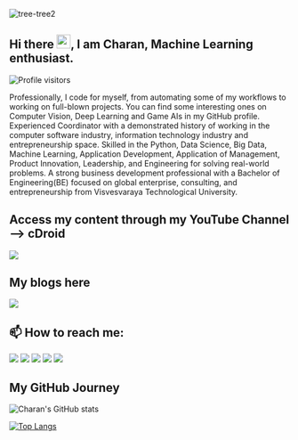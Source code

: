 ![tree-tree2](https://github.com/charanhu/charanhu/blob/master/social/Charan_H_U.png)

## Hi there <img src="https://media.giphy.com/media/hvRJCLFzcasrR4ia7z/giphy.gif" width="25px">, I am Charan, Machine Learning enthusiast.


![Profile visitors](https://visitor-badge.glitch.me/badge?page_id=charanhu.visitor-badge)

Professionally, I code for myself, from automating some of my workflows to working on full-blown projects. You can find some interesting ones on Computer Vision, Deep Learning and Game AIs in my GitHub profile. Experienced Coordinator with a demonstrated history of working in the computer software industry, information technology industry and entrepreneurship space. Skilled in the Python, Data Science, Big Data, Machine Learning, Application Development, Application of Management, Product Innovation, Leadership, and Engineering for solving real-world problems. A strong business development professional with a Bachelor of Engineering(BE) focused on global enterprise, consulting, and entrepreneurship from Visvesvaraya Technological University. 

## Access my content through my YouTube Channel --> cDroid
<a href="https://www.youtube.com/cDroid"> <img src="https://github.com/charanhu/charanhu/blob/master/social/8.png"></a>  

## My blogs here
<a href="https://charanhu.medium.com"><img src="https://github.com/charanhu/charanhu/blob/master/social/11.png"></a>



## 📫 How to reach me:
<a href="https://www.linkedin.com/in/charanhu"><img src="https://github.com/charanhu/charanhu/blob/master/social/5.png"></a>
<a href="https://t.me/charanhu"><img src="https://github.com/charanhu/charanhu/blob/master/social/6.png"></a>
<a href="https://www.twitter.com/chara_h_u"><img src="https://github.com/charanhu/charanhu/blob/master/social/3.png"></a>
<a href="https://www.instagram.com/charan_hu"><img src="https://github.com/charanhu/charanhu/blob/master/social/1.png"></a>
<a href="https://www.facebook.com/iamcharanhu"><img src="https://github.com/charanhu/charanhu/blob/master/social/2.png"></a>
  
## My GitHub Journey

![Charan's GitHub stats](https://github-readme-stats.vercel.app/api?username=charanhu&count_private=true&show_icons=true&theme=highcontrast)    

[![Top Langs](https://github-readme-stats.vercel.app/api/top-langs/?username=charanhu&layout=compact&hide=tex,php,dart,hack,r,html,css,scss&theme=highcontrast)](https://github.com/charanhu/github-readme-stats)

<!-- If you are reading this believe me you can achieve big results! Always remember why you have started. -->
